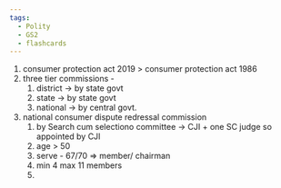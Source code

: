 ```yaml
---
tags:
  - Polity
  - GS2
  - flashcards
---
```


1. consumer protection act 2019 > consumer protection act 1986
2. three tier commissions - 
	1. district -> by state govt
	2. state -> by state govt
	3. national -> by central govt.
3. national consumer dispute redressal commission
	1. by Search cum selectiono committee -> CJI + one SC judge so appointed by CJI
	2. age > 50
	3. serve - 67/70 => member/ chairman
	4. min 4 max 11 members
	5. 